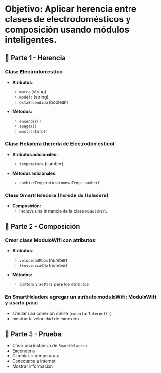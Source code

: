 # Objetivo: Aplicar herencia entre clases de electrodomésticos y composición usando módulos inteligentes.

## 🧱 Parte 1 - Herencia

### Clase Electrodomestico
- **Atributos:**
  - `marca` (string)
  - `modelo` (string)
  - `estaEncendido` (boolean)

- **Métodos:**
  - `encender()`
  - `apagar()`
  - `mostrarInfo()`

### Clase Heladera (hereda de Electrodomestico)
- **Atributos adicionales:**
  - `temperatura` (number)

- **Métodos adicionales:**
  - `cambiarTemperatura(nuevaTemp: number)`

### Clase SmartHeladera (hereda de Heladera)
- **Composición:**
  - Incluye una instancia de la clase `ModuloWifi`

## 🧱 Parte 2 - Composición

### Crear clase ModuloWifi con atributos:
- **Atributos:**
  - `velocidadMbps` (number)
  - `frecuenciaGHz` (number)

- **Métodos:**
  - Getters y setters para los atributos

### En SmartHeladera agregar un atributo moduloWifi: ModuloWifi y usarlo para:
  - simular una conexión online (`conectarInternet()`)
  - mostrar la velocidad de conexión

## 🧪 Parte 3 - Prueba

- Crear una instancia de `SmartHeladera`
- Encenderla
- Cambiar la temperatura
- Conectarse a internet
- Mostrar información
